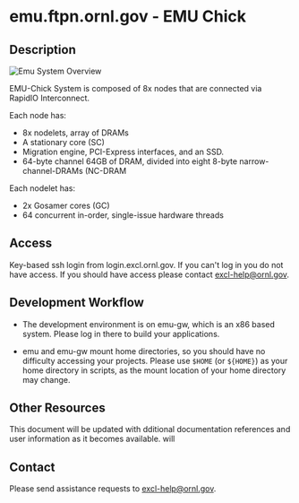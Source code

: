 # emu.ftpn.ornl.gov - EMU Chick

## Description
![Emu System Overview](https://github.com/RelativePrime/excl-user-docs/raw/master/hosts/images/emu-overview.png?raw=true "Emu System Overview")

EMU-Chick System is composed of 8x nodes that are connected via RapidIO Interconnect.

Each node has:
* 8x nodelets, array of DRAMs
* A stationary core (SC)
* Migration engine, PCI-Express interfaces, and an SSD. 
* 64-byte channel 64GB of DRAM, divided into eight 8-byte narrow-channel-DRAMs (NC-DRAM

Each nodelet has: 
* 2x Gosamer cores (GC)
* 64 concurrent in-order, single-issue hardware threads


## Access

Key-based ssh login from login.excl.ornl.gov.   If you can't log in
you do not have access.  If you should have access please contact
excl-help@ornl.gov.

## Development Workflow

* The development environment is on emu-gw, which is an x86 based system. Please log in there to build 
your applications. 

* emu and emu-gw mount home directories, so you should
have no difficulty accessing your projects.   Please use `$HOME` (or `${HOME}`)
as your home directory in scripts, as the mount location of 
your home directory may change.


## Other Resources

This document will be updated with dditional documentation references 
and user information as it becomes available.
will 



## Contact
Please send assistance requests to excl-help@ornl.gov.

